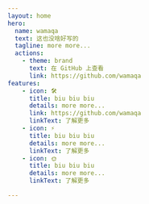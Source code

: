 ```yaml
---
layout: home
hero:
  name: wamaqa
  text: 这也没啥好写的
  tagline: more more...
  actions:
    - theme: brand
      text: 在 GitHub 上查看
      link: https://github.com/wamaqa
features:
    - icon: 🛠️
      title: biu biu biu
      details: more more...
      link: https://github.com/wamaqa
      linkText: 了解更多
    - icon: ⚡️
      title: biu biu biu
      details: more more...
      linkText: 了解更多
    - icon: 🌞
      title: biu biu biu
      details: more more...
      linkText: 了解更多

---
```

<script setup>
import zhuanzhuan from '../packages/zhuanzhuan.vue'
</script>
<zhuanzhuan/>